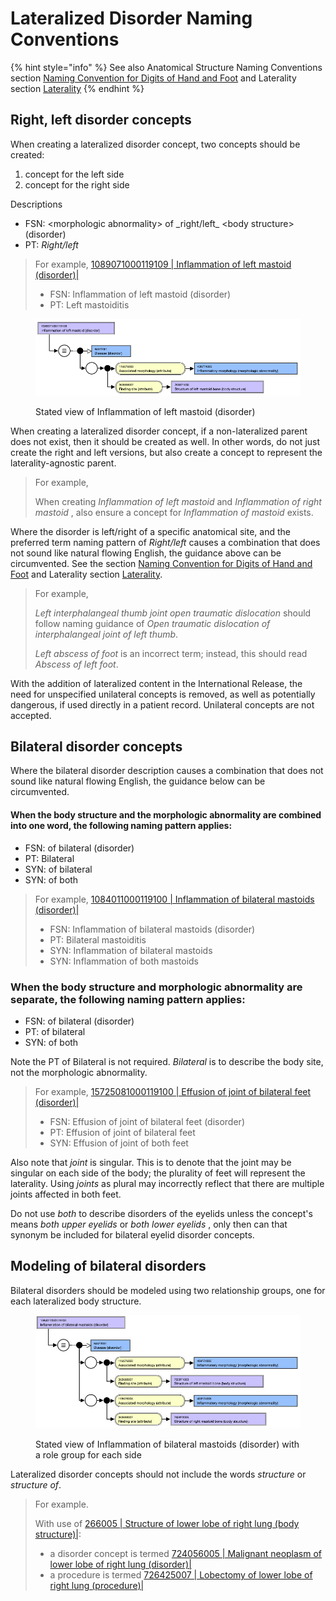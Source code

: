 # Lateralized Disorder Naming Conventions

{% hint style="info" %}
See also Anatomical Structure Naming Conventions section [Naming Convention for Digits of Hand and Foot](../../body-structure/index/naming-convention-for-digits-of-hand-and-foot.md) and Laterality section [Laterality](../../body-structure/anatomical-concept-model/laterality.md)
{% endhint %}

## Right, left disorder concepts

When creating a lateralized disorder concept, two concepts should be created:

1. concept for the left side
2. concept for the right side

Descriptions

* FSN: \<morphologic abnormality> of \_right/left\_ \<body structure> (disorder)
* PT: _Right/left_

> For example, [1089071000119109 | Inflammation of left mastoid (disorder)|](http://snomed.info/id/1089071000119109)
>
> * FSN: Inflammation of left mastoid (disorder)
> * PT: Left mastoiditis

<figure><img src="../../../../../.gitbook/assets/image (5) (1) (1) (1) (1).png" alt=""><figcaption><p>Stated view of Inflammation of left mastoid (disorder)</p></figcaption></figure>

When creating a lateralized disorder concept, if a non-lateralized parent does not exist, then it should be created as well. In other words, do not just create the right and left versions, but also create a concept to represent the laterality-agnostic parent.

> For example,
>
> When creating _Inflammation of left mastoid_ and _Inflammation of right mastoid_ , also ensure a concept for _Inflammation of mastoid_ exists.

Where the disorder is left/right of a specific anatomical site, and the preferred term naming pattern of _Right/left_ causes a combination that does not sound like natural flowing English, the guidance above can be circumvented. See the section [Naming Convention for Digits of Hand and Foot](../../../../../authoring/clinical-finding-and-disorder/Naming-Convention-for-Digits-of-Hand-and-Foot_174690334.html) and Laterality section [Laterality](../../../../../authoring/clinical-finding-and-disorder/Laterality_174690325.html).

> For example,
>
> _Left interphalangeal thumb joint open traumatic dislocation_ should follow naming guidance of _Open traumatic dislocation of interphalangeal joint of left thumb_.
>
> _Left abscess of foot_ is an incorrect term; instead, this should read _Abscess of left foot_.

With the addition of lateralized content in the International Release, the need for unspecified unilateral concepts is removed, as well as potentially dangerous, if used directly in a patient record. Unilateral concepts are not accepted.

## Bilateral disorder concepts

Where the bilateral disorder description causes a combination that does not sound like natural flowing English, the guidance below can be circumvented.

#### When the body structure and the morphologic abnormality are combined into one word, the following naming pattern applies:

* FSN: of bilateral (disorder)
* PT: Bilateral
* SYN: of bilateral
* SYN: of both

> For example, [1084011000119100 | Inflammation of bilateral mastoids (disorder)|](http://snomed.info/id/1084011000119100)
>
> * FSN: Inflammation of bilateral mastoids (disorder)
> * PT: Bilateral mastoiditis
> * SYN: Inflammation of bilateral mastoids
> * SYN: Inflammation of both mastoids

### When the body structure and morphologic abnormality are separate, the following naming pattern applies:

* FSN: of bilateral (disorder)
* PT: of bilateral
* SYN: of both

Note the PT of Bilateral is not required. _Bilateral_ is to describe the body site, not the morphologic abnormality.

> For example, [15725081000119100 | Effusion of joint of bilateral feet (disorder)|](http://snomed.info/id/15725081000119100)
>
> * FSN: Effusion of joint of bilateral feet (disorder)
> * PT: Effusion of joint of bilateral feet
> * SYN: Effusion of joint of both feet

Also note that _joint_ is singular. This is to denote that the joint may be singular on each side of the body; the plurality of feet will represent the laterality. Using _joints_ as plural may incorrectly reflect that there are multiple joints affected in both feet.

Do not use _both_ to describe disorders of the eyelids unless the concept's means _both upper eyelids_ or _both lower eyelids_ , only then can that synonym be included for bilateral eyelid disorder concepts.

## Modeling of bilateral disorders

Bilateral disorders should be modeled using two relationship groups, one for each lateralized body structure.

<figure><img src="../../../../../.gitbook/assets/image (7) (1) (1) (1) (1).png" alt=""><figcaption><p>Stated view of Inflammation of bilateral mastoids (disorder) with a role group for each side</p></figcaption></figure>

Lateralized disorder concepts should not include the words _structure_ or _structure of_.

> For example.
>
> With use of [266005 | Structure of lower lobe of right lung (body structure)|](http://snomed.info/id/266005):
>
> * a disorder concept is termed [724056005 | Malignant neoplasm of lower lobe of right lung (disorder)|](http://snomed.info/id/724056005)
> * a procedure is termed [726425007 | Lobectomy of lower lobe of right lung (procedure)|](http://snomed.info/id/726425007)
